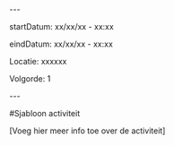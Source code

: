 \---

startDatum: xx/xx/xx - xx:xx

eindDatum: xx/xx/xx - xx:xx

Locatie: xxxxxx

Volgorde: 1

\---

\#Sjabloon activiteit

[Voeg hier meer info toe over de activiteit]
